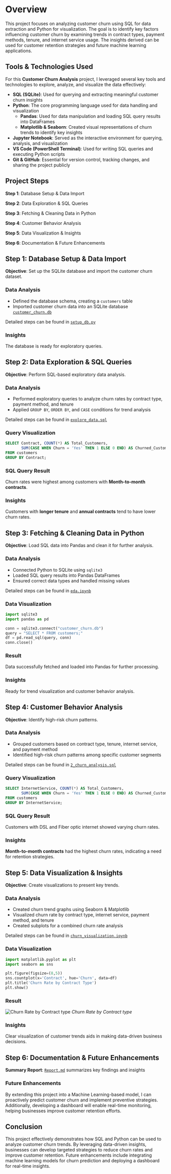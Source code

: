 # Overview
This project focuses on analyzing customer churn using SQL for data extraction and Python for visualization. The goal is to identify key factors influencing customer churn by examining trends in contract types, payment methods, tenure, and internet service usage. The insights derived can be used for customer retention strategies and future machine learning applications.

## Tools & Technologies Used
For this <b>Customer Churn Analysis</b> project, I leveraged several key tools and technologies to explore, analyze, and visualize the data effectively:
- <b>SQL (SQLite)</b>: Used for querying and extracting meaningful customer churn insights
- <b>Python</b>: The core programming language used for data handling and visualization
    - <b>Pandas</b>: Used for data manipulation and loading SQL query results into DataFrames
    - <b>Matplotlib & Seaborn</b>: Created visual representations of churn trends to identify key insights
- <b>Jupyter Notebook</b>: Served as the interactive environment for querying, analysis, and visualization
- <b>VS Code (PowerShell Terminal)</b>: Used for writing SQL queries and executing Python scripts
- <b>Git & GitHub</b>: Essential for version control, tracking changes, and sharing the project publicly

## Project Steps
<b>Step 1</b>: Database Setup & Data Import

<b>Step 2</b>: Data Exploration & SQL Queries

<b>Step 3</b>: Fetching & Cleaning Data in Python

<b>Step 4</b>: Customer Behavior Analysis

<b>Step 5</b>: Data Visualization & Insights

<b>Step 6</b>: Documentation & Future Enhancements

## Step 1: Database Setup & Data Import
<b>Objective</b>: Set up the SQLite database and import the customer churn dataset.
### Data Analysis
- Defined the database schema, creating a `customers` table
- Imported customer churn data into an SQLite database [`customer_churn.db`](Database/customer_churn.db)

Detailed steps can be found in [`setup_db.py`](Database/setup_db.py)

### Insights
The database is ready for exploratory queries.


## Step 2: Data Exploration & SQL Queries
<b>Objective</b>: Perform SQL-based exploratory data analysis.
### Data Analysis
- Performed exploratory queries to analyze churn rates by contract type, payment method, and tenure
- Applied `GROUP BY`, `ORDER BY`, and `CASE` conditions for trend analysis

Detailed steps can be found in [`explore_data.sql`](sql/explore_data.sql)

### Query Visualization
```sql
SELECT Contract, COUNT(*) AS Total_Customers, 
       SUM(CASE WHEN Churn = 'Yes' THEN 1 ELSE 0 END) AS Churned_Customers
FROM customers 
GROUP BY Contract;
```

### SQL Query Result
Churn rates were highest among customers with <b>Month-to-month contracts</b>.

### Insights
Customers with <b>longer tenure</b> and <b>annual contracts</b> tend to have lower churn rates.


## Step 3: Fetching & Cleaning Data in Python
<b>Objective</b>: Load SQL data into Pandas and clean it for further analysis.
### Data Analysis
- Connected Python to SQLite using `sqlite3`
- Loaded SQL query results into Pandas DataFrames
- Ensured correct data types and handled missing values

Detailed steps can be found in [`eda.ipynb`](Notebooks/eda.ipynb)

### Data Visualization
```python
import sqlite3
import pandas as pd

conn = sqlite3.connect("customer_churn.db")
query = "SELECT * FROM customers;"
df = pd.read_sql(query, conn)
conn.close()
```

### Result
Data successfully fetched and loaded into Pandas for further processing.

### Insights
Ready for trend visualization and customer behavior analysis.


## Step 4: Customer Behavior Analysis
<b>Objective</b>: Identify high-risk churn patterns.
### Data Analysis
- Grouped customers based on contract type, tenure, internet service, and payment method
- Identified high-risk churn patterns among specific customer segments

Detailed steps can be found in [`2_churn_analysis.sql`](sql/2_churn_analysis.sql)

### Query Visualization
```sql
SELECT InternetService, COUNT(*) AS Total_Customers,
       SUM(CASE WHEN Churn = 'Yes' THEN 1 ELSE 0 END) AS Churned_Customers
FROM customers 
GROUP BY InternetService;
```

### SQL Query Result
Customers with DSL and Fiber optic internet showed varying churn rates.

### Insights
<b>Month-to-month contracts</b> had the highest churn rates, indicating a need for retention strategies.


## Step 5: Data Visualization & Insights
<b>Objective</b>: Create visualizations to present key trends.
### Data Analysis
- Created churn trend graphs using Seaborn & Matplotlib
- Visualized churn rate by contract type, internet service, payment method, and tenure
- Created subplots for a combined churn rate analysis

Detailed steps can be found in [`churn_visualization.ipynb`](Notebooks/churn_visualization.ipynb)

### Data Visualization
```python
import matplotlib.pyplot as plt
import seaborn as sns

plt.figure(figsize=(8,5))
sns.countplot(x='Contract', hue='Churn', data=df)
plt.title('Churn Rate by Contract Type')
plt.show()
```

### Result
![Churn Rate by Contract type](Output_Images/plot.png) 
*Churn Rate by Contract type*

### Insights
Clear visualization of customer trends aids in making data-driven business decisions.

## Step 6: Documentation & Future Enhancements
<b>Summary Report</b>: [`Report.md`](Reports/Report.md) summarizes key findings and insights

### Future Enhancements
By extending this project into a Machine Learning-based model, I can proactively predict customer churn and implement preventive strategies. Additionally, developing a dashboard will enable real-time monitoring, helping businesses improve customer retention efforts.


## Conclusion
This project effectively demonstrates how SQL and Python can be used to analyze customer churn trends. By leveraging data-driven insights, businesses can develop targeted strategies to reduce churn rates and improve customer retention. Future enhancements include integrating machine learning models for churn prediction and deploying a dashboard for real-time insights.